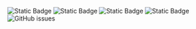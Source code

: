 ![Static Badge](https://img.shields.io/badge/blacklists-60-000000) ![Static Badge](https://img.shields.io/badge/blacklisted-2639967-cc0000) ![Static Badge](https://img.shields.io/badge/whitelisted-2245-00CC00) ![Static Badge](https://img.shields.io/badge/streaming_blacklist-28107-000000) ![GitHub issues](https://img.shields.io/github/issues/fabriziosalmi/blacklists)

